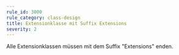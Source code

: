 ```yaml
---
rule_id: 3000
rule_category: class-design
title: Extensionklasse mit Suffix Extensions
severity: 2
---
```

Alle Extensionklassen müssen mit dem Suffix "Extensions" enden.
